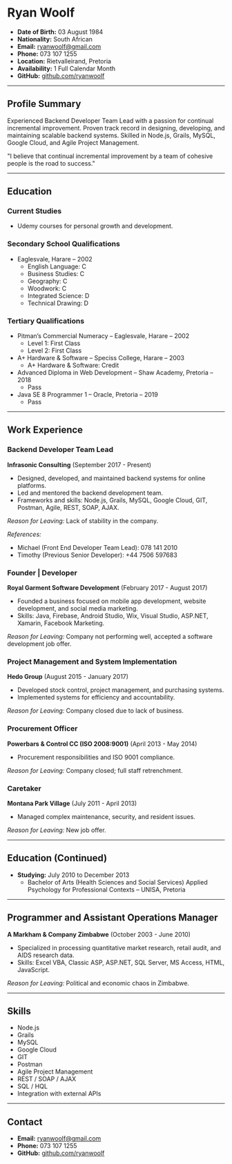 # Ryan Woolf

- **Date of Birth:** 03 August 1984
- **Nationality:** South African
- **Email:** ryanwoolf@gmail.com
- **Phone:** 073 107 1255
- **Location:** Rietvalleirand, Pretoria
- **Availability:** 1 Full Calendar Month
- **GitHub:** [github.com/ryanwoolf](https://github.com/ryanwoolf)

---

## Profile Summary

Experienced Backend Developer Team Lead with a passion for continual incremental improvement. Proven track record in designing, developing, and maintaining scalable backend systems. Skilled in Node.js, Grails, MySQL, Google Cloud, and Agile Project Management.

"I believe that continual incremental improvement by a team of cohesive people is the road to success."

---

## Education

### Current Studies
- Udemy courses for personal growth and development.

### Secondary School Qualifications
- Eaglesvale, Harare – 2002
  - English Language: C
  - Business Studies: C
  - Geography: C
  - Woodwork: C
  - Integrated Science: D
  - Technical Drawing: D

### Tertiary Qualifications
- Pitman’s Commercial Numeracy – Eaglesvale, Harare – 2002
  - Level 1: First Class
  - Level 2: First Class
- A+ Hardware & Software – Speciss College, Harare – 2003
  - A+ Hardware & Software: Credit
- Advanced Diploma in Web Development – Shaw Academy, Pretoria – 2018
  - Pass
- Java SE 8 Programmer 1 – Oracle, Pretoria – 2019
  - Pass

---

## Work Experience

### Backend Developer Team Lead
**Infrasonic Consulting** (September 2017 - Present)
- Designed, developed, and maintained backend systems for online platforms.
- Led and mentored the backend development team.
- Frameworks and skills: Node.js, Grails, MySQL, Google Cloud, GIT, Postman, Agile, REST, SOAP, AJAX.

*Reason for Leaving:* Lack of stability in the company.

*References:*
- Michael (Front End Developer Team Lead): 078 141 2010
- Timothy (Previous Senior Developer): +44 7506 597683

### Founder | Developer
**Royal Garment Software Development** (February 2017 - August 2017)
- Founded a business focused on mobile app development, website development, and social media marketing.
- Skills: Java, Firebase, Android Studio, Wix, Visual Studio, ASP.NET, Xamarin, Facebook Marketing.

*Reason for Leaving:* Company not performing well, accepted a software development job offer.

### Project Management and System Implementation
**Hedo Group** (August 2015 - January 2017)
- Developed stock control, project management, and purchasing systems.
- Implemented systems for efficiency and accountability.

*Reason for Leaving:* Company closed due to lack of business.

### Procurement Officer
**Powerbars & Control CC (ISO 2008:9001)** (April 2013 - May 2014)
- Procurement responsibilities and ISO 9001 compliance.

*Reason for Leaving:* Company closed; full staff retrenchment.

### Caretaker
**Montana Park Village** (July 2011 - April 2013)
- Managed complex maintenance, security, and resident issues.

*Reason for Leaving:* New job offer.

---

## Education (Continued)

- **Studying:** July 2010 to December 2013
  - Bachelor of Arts (Health Sciences and Social Services) Applied Psychology for Professional Contexts – UNISA, Pretoria

---

## Programmer and Assistant Operations Manager
**A Markham & Company Zimbabwe** (October 2003 - June 2010)
- Specialized in processing quantitative market research, retail audit, and AIDS research data.
- Skills: Excel VBA, Classic ASP, ASP.NET, SQL Server, MS Access, HTML, JavaScript.

*Reason for Leaving:* Political and economic chaos in Zimbabwe.

---

## Skills

- Node.js
- Grails
- MySQL
- Google Cloud
- GIT
- Postman
- Agile Project Management
- REST / SOAP / AJAX
- SQL / HQL
- Integration with external APIs

---

## Contact

- **Email:** ryanwoolf@gmail.com
- **Phone:** 073 107 1255
- **GitHub:** [github.com/ryanwoolf](https://github.com/ryanwoolf)
